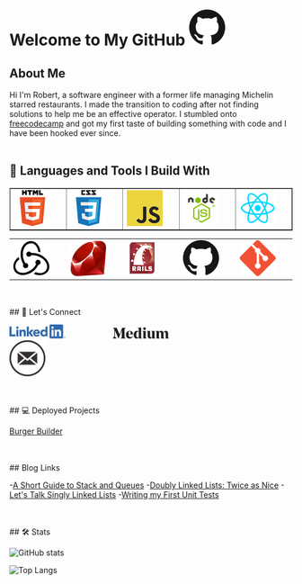 # Welcome to My GitHub ![GitHub Logo](assets/images/github.png)


## About Me

Hi I'm Robert, a software engineer with a former life managing Michelin starred restaurants. I made the transition to coding after not finding solutions to help me be an effective operator. I stumbled onto [freecodecamp](https://www.freecodecamp.org/) and got my first taste of building something with code and I have been hooked ever since.
<br>
<br>
## 🧰 Languages and Tools I Build With

<table border="none">
   <tr>
      <td><img style="margin-right: 80px"  src="assets/images/HTML5.png" alt="HTML5"></td>
      <td><img style="margin-right: 80px" src="assets/images/css.png" alt="CSS3"></td>
      <td><img style="margin-right: 80px" src="assets/images/js.png" alt="JS"></td>
      <td><img style="margin-right: 80px" src="assets/images/nodejs.png" alt="Node.js"></td>
      <td><img style="margin-right: 80px" src="assets/images/react.png" alt="React"></td>
   </tr>
   </table>
   <table>
      <tr>
         <td><img style="margin-right: 80px" src="assets/images/redux.png" alt="Redux"></td>
         <td><img style="margin-right: 80px" src="assets/images/ruby.png" alt="Ruby"></td>
         <td><img style="margin-right: 80px" src="assets/images/rails.png" alt="Rails"></td>
         <td><img style="margin-right: 80px" src="assets/images/github.png" alt="GitHub"></td>
         <td><img style="margin-right: 80px" src="assets/images/git.png" alt="Git"></td>
      </tr>
   <table>

<br>
<br>
## 📣 Let's Connect


<a style="margin-right: 80px" href="https://www.linkedin.com/in/robert-keller-dev/"><img src="assets/images/linkedin.jpg" alt="LinkedIn Icon"></a>
<a style="margin-right: 80px" href="https://medium.com/@robert.keller22"><img src="assets/images/medium.png" alt="Medium Icon"></a>
<a style="margin-right: 80px" href="mailto: robert.keller22@gmail.com"><img src="assets/images/email.png" alt="Email Icon"></a>

<br>
<br>
## 💻 Deployed Projects

[Burger Builder](https://react---burger-builder.web.app/)

<br>
<br>
## Blog Links

-[A Short Guide to Stack and Queues](https://medium.com/@robert.keller22/a-short-guide-to-stacks-queues-459f8df2081b)
-[Doubly Linked Lists: Twice as Nice](https://medium.com/javascript-in-plain-english/twice-as-nice-doubly-linked-lists-c7421b9e4f16)
-[Let's Talk Singly Linked Lists](https://medium.com/javascript-in-plain-english/lets-talk-singly-linked-lists-29fe52a93410)
-[Writing my First Unit Tests](https://medium.com/@robert.keller22/my-first-unit-test-also-my-second-and-third-9615f428d1fe)

<br>
<br>
## 🛠 Stats

![GitHub stats](https://github-readme-stats.vercel.app/api?username=MisterRK&show_icons=true&theme=dracula)

![Top Langs](https://github-readme-stats.vercel.app/api/top-langs/?username=MisterRK&theme=dracula)



<!--
**MisterRK/MisterRK** is a ✨ _special_ ✨ repository because its `README.md` (this file) appears on your GitHub profile.

Here are some ideas to get you started:

- 🔭 I’m currently working on ...
- 🌱 I’m currently learning ...
- 👯 I’m looking to collaborate on ...
- 🤔 I’m looking for help with ...
- 💬 Ask me about ...
- 📫 How to reach me: ...
- 😄 Pronouns: ...
- ⚡ Fun fact: ...
-->
